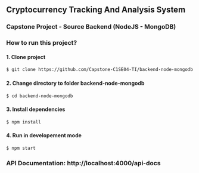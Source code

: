 ## Cryptocurrency Tracking And Analysis System

### Capstone Project - Source Backend (NodeJS - MongoDB)

### How to run this project?

#### 1. Clone project

```bash
$ git clone https://github.com/Capstone-C1SE04-TI/backend-node-mongodb.git
```

#### 2. Change directory to folder backend-node-mongodb

```bash
$ cd backend-node-mongodb
```

#### 3. Install dependencies

```bash
$ npm install
```

#### 4. Run in developement mode

```bash
$ npm start
```

### API Documentation: http://localhost:4000/api-docs
